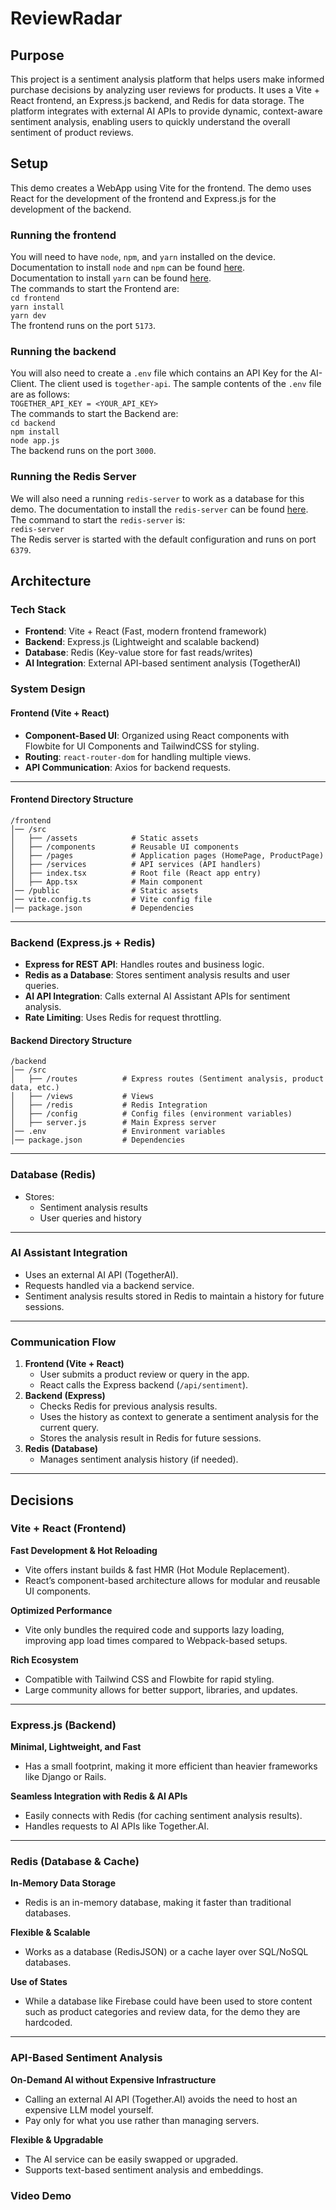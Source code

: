 # ReviewRadar

## Purpose

This project is a sentiment analysis platform that helps users make informed purchase decisions by analyzing user reviews for products. It uses a Vite + React frontend, an Express.js backend, and Redis for data storage. The platform integrates with external AI APIs to provide dynamic, context-aware sentiment analysis, enabling users to quickly understand the overall sentiment of product reviews.

## Setup

This demo creates a WebApp using Vite for the frontend. The demo uses React for the development of the frontend and Express.js for the development of the backend.

### Running the frontend

You will need to have `node`, `npm`, and `yarn` installed on the device.\
Documentation to install `node` and `npm` can be found [here](https://nodejs.org/en/download).\
Documentation to install `yarn` can be found [here](https://classic.yarnpkg.com/lang/en/docs/install/).\
The commands to start the Frontend are:\
`cd frontend`\
`yarn install`\
`yarn dev`\
The frontend runs on the port `5173`.

### Running the backend

You will also need to create a `.env` file which contains an API Key for the AI-Client. The client used is `together-api`. The sample contents of the `.env` file are as follows:\
`TOGETHER_API_KEY = <YOUR_API_KEY>`\
The commands to start the Backend are:\
`cd backend`\
`npm install`\
`node app.js`\
The backend runs on the port `3000`.

### Running the Redis Server

We will also need a running `redis-server` to work as a database for this demo. The documentation to install the `redis-server` can be found [here](https://redis.io/docs/latest/operate/oss_and_stack/install/install-redis/).\
The command to start the `redis-server` is:\
`redis-server`\
The Redis server is started with the default configuration and runs on port `6379`.

## Architecture

### Tech Stack

- **Frontend**: Vite + React (Fast, modern frontend framework)
- **Backend**: Express.js (Lightweight and scalable backend)
- **Database**: Redis (Key-value store for fast reads/writes)
- **AI Integration**: External API-based sentiment analysis (TogetherAI)

### System Design

#### Frontend (Vite + React)

- **Component-Based UI**: Organized using React components with Flowbite for UI Components and TailwindCSS for styling.
- **Routing**: `react-router-dom` for handling multiple views.
- **API Communication**: Axios for backend requests.

---

#### Frontend Directory Structure

    /frontend
    │── /src
    │   ├── /assets        	   # Static assets
    │   ├── /components        # Reusable UI components
    │   ├── /pages             # Application pages (HomePage, ProductPage)
    │   ├── /services          # API services (API handlers)
    │   ├── index.tsx          # Root file (React app entry)
    │   ├── App.tsx            # Main component
    │── /public                # Static assets
    │── vite.config.ts         # Vite config file
    │── package.json           # Dependencies

---

### Backend (Express.js + Redis)

- **Express for REST API**: Handles routes and business logic.
- **Redis as a Database**: Stores sentiment analysis results and user queries.
- **AI API Integration**: Calls external AI Assistant APIs for sentiment analysis.
- **Rate Limiting**: Uses Redis for request throttling.

#### Backend Directory Structure

    /backend
    │── /src
    │   ├── /routes          # Express routes (Sentiment analysis, product data, etc.)
    │   ├── /views           # Views
    │   ├── /redis           # Redis Integration
    │   ├── /config          # Config files (environment variables)
    │   ├── server.js        # Main Express server
    │── .env                 # Environment variables
    │── package.json         # Dependencies

---

### Database (Redis)

- Stores:
  - Sentiment analysis results
  - User queries and history

---

### AI Assistant Integration

- Uses an external AI API (TogetherAI).
- Requests handled via a backend service.
- Sentiment analysis results stored in Redis to maintain a history for future sessions.

---

### Communication Flow

1.  **Frontend (Vite + React)**
    - User submits a product review or query in the app.
    - React calls the Express backend (`/api/sentiment`).
2.  **Backend (Express)**
    - Checks Redis for previous analysis results.
    - Uses the history as context to generate a sentiment analysis for the current query.
    - Stores the analysis result in Redis for future sessions.
3.  **Redis (Database)**
    - Manages sentiment analysis history (if needed).

---

## Decisions

### Vite + React (Frontend)

**Fast Development & Hot Reloading**

- Vite offers instant builds & fast HMR (Hot Module Replacement).
- React’s component-based architecture allows for modular and reusable UI components.

**Optimized Performance**

- Vite only bundles the required code and supports lazy loading, improving app load times compared to Webpack-based setups.

**Rich Ecosystem**

- Compatible with Tailwind CSS and Flowbite for rapid styling.
- Large community allows for better support, libraries, and updates.

---

### Express.js (Backend)

**Minimal, Lightweight, and Fast**

- Has a small footprint, making it more efficient than heavier frameworks like Django or Rails.

**Seamless Integration with Redis & AI APIs**

- Easily connects with Redis (for caching sentiment analysis results).
- Handles requests to AI APIs like Together.AI.

---

### Redis (Database & Cache)

**In-Memory Data Storage**

- Redis is an in-memory database, making it faster than traditional databases.

**Flexible & Scalable**

- Works as a database (RedisJSON) or a cache layer over SQL/NoSQL databases.

**Use of States**

- While a database like Firebase could have been used to store content such as product categories and review data, for the demo they are hardcoded.

---

### API-Based Sentiment Analysis

**On-Demand AI without Expensive Infrastructure**

- Calling an external AI API (Together.AI) avoids the need to host an expensive LLM model yourself.
- Pay only for what you use rather than managing servers.

**Flexible & Upgradable**

- The AI service can be easily swapped or upgraded.
- Supports text-based sentiment analysis and embeddings.

### Video Demo
